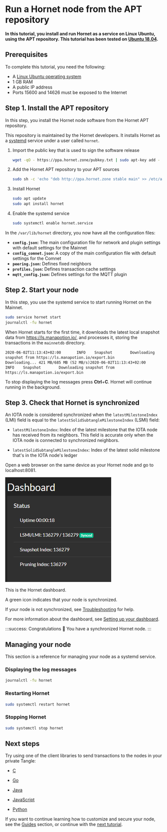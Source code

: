# Run a Hornet node from the APT repository

**In this tutorial, you install and run Hornet as a service on Linux Ubuntu, using the APT repository. This tutorial has been tested on [Ubuntu 18.04](http://releases.ubuntu.com/18.04).**

## Prerequisites

To complete this tutorial, you need the following:

- A [Linux Ubuntu operating system](https://ubuntu.com/download#download)
- 1 GB RAM
- A public IP address
- Ports 15600 and 14626 must be exposed to the Internet

## Step 1. Install the APT repository

In this step, you install the Hornet node software from the Hornet APT repository.

This repository is maintained by the Hornet developers. It installs Hornet as a [systemd](https://en.wikipedia.org/wiki/Systemd) service under a user called `hornet`.

1. Import the public key that is used to sign the software release

    ```bash
    wget -qO - https://ppa.hornet.zone/pubkey.txt | sudo apt-key add -
    ```

2. Add the Hornet APT repository to your APT sources

    ```bash
    sudo sh -c 'echo "deb http://ppa.hornet.zone stable main" >> /etc/apt/sources.list.d/hornet.list'
    ```

3. Install Hornet

    ```bash
    sudo apt update
    sudo apt install hornet
    ```

4. Enable the systemd service

    ```bash
    sudo systemctl enable hornet.service
    ```

In the `/var/lib/hornet` directory, you now have all the configuration files:

- **`config.json`:** The main configuration file for network and plugin settings with default settings for the Mainnet
- **`config_comnet.json`:** A copy of the main configuration file with default settings for the Comnet
- **`peering.json`:** Defines fixed neighbors
- **`profiles.json`:** Defines transaction cache settings
- **`mqtt_config.json`:** Defines settings for the MQTT plugin
    
## Step 2. Start your node

In this step, you use the systemd service to start running Hornet on the Mainnet.

```bash
sudo service hornet start
journalctl -fu hornet
```

When Hornet starts for the first time, it downloads the latest local snapshot data from https://ls.manapotion.io/, and processes it, storing the transactions in the `mainnetdb` directory.

```
2020-06-02T11:13:43+02:00       INFO    Snapshot        Downloading snapshot from https://ls.manapotion.io/export.bin
Downloading... 421 MB/685 MB (52 MB/s)2020-06-02T11:13:43+02:00       INFO    Snapshot        Downloading snapshot from https://ls.manapotion.io/export.bin
```

To stop displaying the log messages press **Ctrl**+**C**. Hornet will continue running in the background.

## Step 3. Check that Hornet is synchronized

An IOTA node is considered synchronized when the `latestMilestoneIndex` (LMI) field is equal to the `latestSolidSubtangleMilestoneIndex` (LSMI) field:

- `latestMilestoneIndex`: Index of the latest milestone that the IOTA node has received from its neighbors. This field is accurate only when the IOTA node is connected to synchronized neighbors.

- `latestSolidSubtangleMilestoneIndex`: Index of the latest solid milestone that's in the IOTA node's ledger

Open a web browser on the same device as your Hornet node and go to localhost:8081.

![A synchronized node's dashboard](../images/synced-node.png)

This is the Hornet dashboard.

A green icon indicates that your node is synchronized.

If your node is not synchronized, see [Troubleshooting](../references/troubleshooting.md) for help.

For more information about the dashboard, see [Setting up your dashboard](../guides/setting-up-dashboard.md).

:::success: Congratulations :tada:
You have a synchronized Hornet node.
:::

## Managing your node

This section is a reference for managing your node as a systemd service.

### Displaying the log messages

```bash
journalctl -fu hornet
```

### Restarting Hornet

```bash
sudo systemctl restart hornet
```

### Stopping Hornet

```bash
sudo systemctl stop hornet
```

## Next steps

Try using one of the client libraries to send transactions to the nodes in your private Tangle:

- [C](root://core/1.0/getting-started/get-started-c.md)

- [Go](root://core/1.0/getting-started/get-started-go.md)

- [Java](root://core/1.0/getting-started/get-started-java.md)

- [JavaScript](root://core/1.0/getting-started/get-started-js.md)

- [Python](root://core/1.0/getting-started/get-started-python.md)

If you want to continue learning how to customize and secure your node, see the [Guides](../guides/securing-your-node.md) section, or continue with the [next tutorial](../tutorials/set-up-reverse-proxy.md).